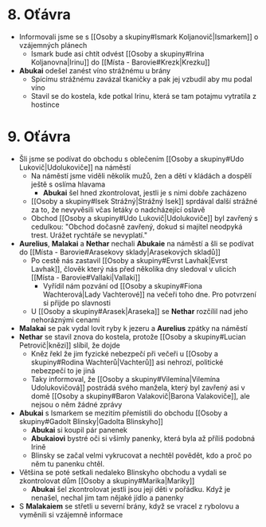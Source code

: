 # 8. Oťávra
- Informovali jsme se s [[Osoby a skupiny#Ismark Koljanovič|Ismarkem]] o vzájemných plánech
	- Ismark bude asi chtít odvést [[Osoby a skupiny#Irina Koljanovna|Irinu]] do [[Místa - Barovie#Krezk|Krezku]]
- **Abukai** odešel zanést víno strážnému u brány
	- Spícímu strážnému zavázal tkaničky a pak jej vzbudil aby mu podal víno
	- Stavil se do kostela, kde potkal Irinu, která se tam potajmu vytratila z hostince
# 9. Oťávra
- Šli jsme se podívat do obchodu s oblečením [[Osoby a skupiny#Udo Lukovič|Udolukoviče]] na náměstí
	- Na náměstí jsme viděli několik mužů, žen a dětí v kládách a dospělí ještě s oslíma hlavama
		- **Abukai** šel hned zkontrolovat, jestli je s nimi dobře zacházeno
	- [[Osoby a skupiny#Isek Strážný|Strážný Isek]] sprdával další strážné za to, že nevyvěsili včas letáky o nadcházející oslavě 
	- Obchod [[Osoby a skupiny#Udo Lukovič|Udolukoviče]] byl zavřený s cedulkou: "Obchod dočasně zavřený, dokud si majitel neodpyká trest. Urážet rychtáře se nevyplatí."
- **Aurelius**, **Malakai** a **Nethar** nechali **Abukaie** na náměstí a šli se podívat do [[Místa - Barovie#Arasekovy sklady|Arasekových skladů]]
	- Po cestě nás zastavil [[Osoby a skupiny#Evrst Lavhak|Evrst Lavhak]], člověk který nás před několika dny sledoval v ulicích [[Místa - Barovie#Vallaki|Vallaki]]
		- Vyřídil nám pozvání od [[Osoby a skupiny#Fiona Wachterová|Lady Vachterové]] na večeři toho dne. Pro potvrzení si přijde po slavnosti
	- U [[Osoby a skupiny#Arasek|Araseka]] se **Nethar** rozčílil nad jeho nehoráznými cenami 
- **Malakai** se pak vydal lovit ryby k jezeru a **Aurelius** zpátky na náměstí
- **Nethar** se stavil znova do kostela, protože [[Osoby a skupiny#Lucian Petrovič|knězi]] slíbil, že dojde
	- Kněz řekl že jim fyzické nebezpečí při večeři u [[Osoby a skupiny#Rodina Wachterů|Vachterů]] asi nehrozí, politické nebezpečí to je jiná
	- Taky informoval, že [[Osoby a skupiny#Vilemína|Vilemína Udolukovičová]] postrádá svého manžela, který byl zavřený asi v domě [[Osoby a skupiny#Baron Valakovič|Barona Valakoviče]], ale nejsou o něm žádné zprávy
- **Abukai** s Ismarkem se mezitím přemístili do obchodu [[Osoby a skupiny#Gadolt Blinsky|Gadolta Blinskyho]]
	- **Abukai** si koupil pár panenek
	- **Abukaiovi** bystré oči si všimly panenky, která byla až příliš podobná Irině
	- Blinsky se začal velmi vykrucovat a nechtěl povědět, kdo a proč po něm tu panenku chtěl.
- Většina se poté setkali nedaleko Blinskyho obchodu a vydali se zkontrolovat dům [[Osoby a skupiny#Marika|Mariky]]
	- **Abukai** šel zkontrolovat jestli jsou její děti v pořádku. Když je nenašel, nechal jim tam nějaké jídlo a panenky
- S **Malakaiem** se střetli u severní brány, když se vracel z rybolovu a vyměnili si vzájemně informace

